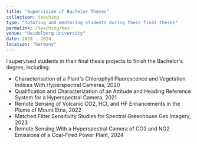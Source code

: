 ```yaml
---
title: "Supervision of Bachelor Theses"
collection: teaching
type: "Tutoring and mentoring students during their final theses"
permalink: /teaching/bas
venue: "Heidelberg University"
date: 2020 - 2024
location: "Germany"
---
```


I supervised students in their final thesis projects to finish the Bachelor's degree, including:
- Characterisation of a Plant's Chlorophyll Fluorescence and Vegetation Indices With Hyperspectral Cameras, 2020
- Qualification and Characterization of an Attitude and Heading Reference System for a Hyperspectral Camera, 2021
- Remote Sensing of Volcanic CO2, HCl, and HF Enhancements in the Plume of Mount Etna, 2022
- Matched Filter Sensitivity Studies for Spectral Greenhouse Gas Imagery, 2023
- Remote Sensing With a Hyperspectral Camera of CO2 and NO2 Emissions of a Coal-Fired Power Plant, 2024